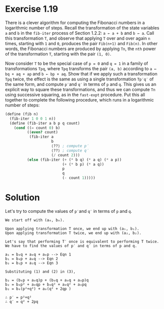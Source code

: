 # Exercise 1.19

There is a clever algorithm for computing the Fibonacci numbers in a logarithmic number of steps. Recall the transformation of the state variables `a` and `b` in the `fib-iter` process of Section 1.2.2:  `a ← a + b` and `b ← a`. Call this transformation `T`, and observe that applying `T` over and over again `n` times, starting with `1` and `0`, produces the pair `Fib(n+1)` and `Fib(n)`. In other words, the Fibonacci numbers are produced by applying `Tn`, the `nth` power of the transformation `T`, starting with the pair `(1, 0)`. 

Now consider `T` to be the special case of `p = 0` and `q = 1` in a family of transformations `Tpq`, where `Tpq` transforms the pair `(a, b)` according to `a ← bq + aq + ap` and `b ← bp + aq`.  Show that if we apply such a transformation `Tpq` twice, the effect is the same as using a single transformation `Tp′q′` of the same form, and compute `p′`and `q′` in terms of `p` and `q`. This gives us an explicit way to square these transformations, and thus we can compute `Tn` using successive squaring, as in the `fast-expt` procedure. Put this all together to complete the following procedure, which runs in a logarithmic number of steps:

```scheme
(define (fib n)
  (fib-iter 1 0 0 1 n))
  (define (fib-iter a b p q count)
    (cond ((= count 0) b)
          ((even? count)
           (fib-iter a
                     b
                     ⟨??⟩ ; compute p′
                     ⟨??⟩ ; compute q′
                     (/ count 2)))
          (else (fib-iter (+ (* b q) (* a q) (* a p))
                          (+ (* b p) (* a q))
                          p
                          q
                          (- count 1)))))
```

# Solution

Let's try to compute the values of `p′`and `q′` in terms of `p` and `q`.

```
We start off with (a₀, b₀).

Upon applying transformation T once, we end up with (a₁, b₁).
Upon applying transformation T twice, we end up with (a₂, b₂).

Let's say that performing T′ once is equivalent to performing T twice.
We have to find the values of p′ and q′ in terms of p and q.

a₁ = b₀q + a₀q + a₀p --> Eqn 1
b₁ = b₀p + a₀q --> Eqn 2
b₂ = b₁p + a₁q --> Eqn 3

Substituting (1) and (2) in (3),

b₂ = (b₀p + a₀q)p + (b₀q + a₀q + a₀p)q
b₂ = b₀p² + a₀qp + b₀q² + a₀q² + a₀pq
b₂ = b₀(p²+q²) + a₀(q² + 2qp )

∴ p′ = p²+q²
∴ q′ = q² + 2pq
```